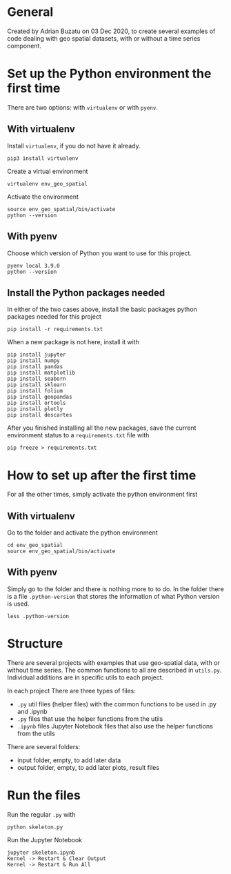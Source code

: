# General

Created by Adrian Buzatu on 03 Dec 2020, to create several examples of code dealing with geo spatial datasets, with or without a time series component.

# Set up the Python environment the first time

There are two options: with `virtualenv` or with `pyenv`.

## With virtualenv

Install `virtualenv`, if you do not have it already.
```
pip3 install virtualenv
```

Create a virtual environment
```
virtualenv env_geo_spatial
```

Activate the environment
```
source env_geo_spatial/bin/activate
python --version
```
## With pyenv

Choose which version of Python you want to use for this project.
```
pyenv local 3.9.0
python --version
```

## Install the Python packages needed

In either of the two cases above, install the basic packages python packages needed for this project
```
pip install -r requirements.txt
```

When a new package is not here, install it with
```
pip install jupyter
pip install numpy
pip install pandas
pip install matplotlib
pip install seaborn
pip install sklearn
pip install folium
pip install geopandas
pip install ortools
pip install plotly
pip install descartes
```

After you finished installing all the new packages, save the current environment status to a `requirements.txt` file with
```
pip freeze > requirements.txt
```
# How to set up after the first time

For all the other times, simply activate the python environment first 

## With virtualenv

Go to the folder and activate the python environment
```
cd env_geo_spatial
source env_geo_spatial/bin/activate
```

## With pyenv

Simply go to the folder and there is nothing more to to do. In the folder there is a file `.python-version` that stores the information of what Python version is used.

```
less .python-version
```

# Structure

There are several projects with examples that use geo-spatial data, with or without time series. The common functions to all are described in `utils.py`. Individual additions are in specific utils to each project. 

In each project There are three types of files:

* `.py` util files (helper files) with the common functions to be used in .py and .ipynb
* `.py` files that use the helper functions from the utils
* `.ipynb` files Jupyter Notebook files that also use the helper functions from the utils

There are several folders:

* input folder, empty, to add later data
* output folder, empty, to add later plots, result files

# Run the files

Run the regular `.py` with
```
python skeleton.py
```

Run the Jupyter Notebook
```
jupyter skeleton.ipynb
Kernel -> Restart & Clear Output
Kernel -> Restart & Run All
```
